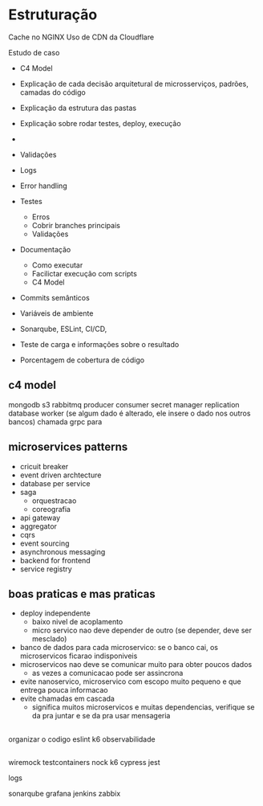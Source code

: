 # Estruturação

Cache no NGINX
Uso de CDN da Cloudflare

Estudo de caso

- C4 Model
- Explicação de cada decisão arquitetural de microsserviços, padrões, camadas do código
- Explicação da estrutura das pastas
- Explicação sobre rodar testes, deploy, execução
-

- Validações
- Logs
- Error handling
- Testes
  - Erros
  - Cobrir branches principais
  - Validações
- Documentação
  - Como executar
  - Facilictar execução com scripts
  - C4 Model
- Commits semânticos
- Variáveis de ambiente
- Sonarqube, ESLint, CI/CD,
- Teste de carga e informações sobre o resultado
- Porcentagem de cobertura de código

## c4 model

mongodb
s3
rabbitmq
producer
consumer
secret manager
replication database worker (se algum dado é alterado, ele insere o dado nos outros bancos)
chamada grpc para

## microservices patterns

- cricuit breaker
- event driven archtecture
- database per service
- saga
  - orquestracao
  - coreografia
- api gateway
- aggregator
- cqrs
- event sourcing
- asynchronous messaging
- backend for frontend
- service registry

## boas praticas e mas praticas

- deploy independente
  - baixo nivel de acoplamento
  - micro servico nao deve depender de outro (se depender, deve ser mesclado)
- banco de dados para cada microservico: se o banco cai, os microservicos ficarao indisponiveis
- microservicos nao deve se comunicar muito para obter poucos dados
  - as vezes a comunicacao pode ser assincrona
- evite nanoservico, microservico com escopo muito pequeno e que entrega pouca informacao
- evite chamadas em cascada
  - significa muitos microservicos e muitas dependencias, verifique se da pra juntar e se da pra usar mensageria

##

organizar o codigo
eslint
k6
observabilidade

##

wiremock
testcontainers
nock
k6
cypress
jest

logs

sonarqube
grafana
jenkins
zabbix
